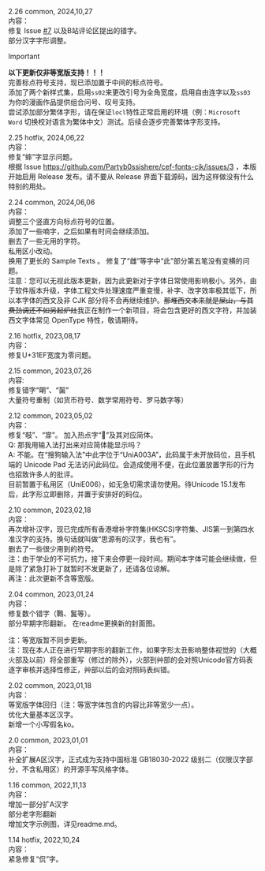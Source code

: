 2.26 common, 2024,10,27  
内容：  
修复 Issue [#7](https://github.com/Partyb0ssishere/cef-fonts-cjk/issues/7) 以及B站评论区提出的错字。  
部分汉字字形调整。  
> [!IMPORTANT]  
>   
> **以下更新仅非等宽版支持！！！**  
> 完善标点符号支持，现已添加置于中间的标点符号。  
> 添加了两个新样式集，启用`ss02`来更改引号为全角宽度，启用自由连字以及`ss03`为你的漫画作品提供组合问号、叹号支持。  
> 尝试添加部分繁体字形，请在保证`locl`特性正常启用的环境（例：`Microsoft Word` 切换校对语言为繁体中文）测试。后续会逐步完善繁体字形支持。  
>    

2.25 hotfix, 2024,06,22  
内容：  
修复“蟀”字显示问题。  
根据 Issue https://github.com/Partyb0ssishere/cef-fonts-cjk/issues/3 ，本版开始启用 Release 发布。请不要从 Release 界面下载源码，因为这样做没有什么特别的用处。  
  
2.24 common, 2024,06,06  
内容：  
调整三个竖直方向标点符号的位置。  
添加了一些喃字，之后如果有时间会继续添加。  
删去了一些无用的字符。  
私用区小改动。  
换用了更长的 Sample Texts 。
修复了“雌”等字中“此”部分第五笔没有变横的问题。  
注意：您可以无视此版本更新，因为此更新对于字体日常使用影响极小。另外，由于软件版本升级，字体工程文件处理速度严重变慢，补字、改字效率极其低下，所以本字体的西文及非 CJK 部分将不会再继续维护。~~那堆西文本来就是屎山，与其费劲调还不如另起炉灶~~我正在制作一个新项目，将会包含更好的西文字符，并加装西文字体常见 OpenType 特性，敬请期待。  
  
2.16 hotfix, 2023,08,17  
内容：  
修复U+31EF宽度为零问题。  
  
2.15 common, 2023,07,26  
内容:  
修复错字“朙”、“𪘂”  
大量符号重制（如货币符号、数学常用符号、罗马数字等）  
  
2.12 common, 2023,05,02  
内容：  
修复“攲”、“牚”。
加入热点字“𪀋”及其对应简体。  
Q: 那我用输入法打出来对应简体能显示吗？  
A: 不能。在“搜狗输入法”中此字位于“UniA003A”，此码属于未开放码位，且手机端的 Unicode Pad 无法访问此码位。会造成使用不便，在此位置放置字形的行为也招致许多人的批评。  
目前暂置于私用区（UniE006），如无急切需求请勿使用。待Unicode 15.1发布后，此字形立即删除，并置于安排好的码位。  
  
2.10 common, 2023,02,18  
内容：  
再次增补汉字，现已完成所有香港增补字符集(HKSCS)字符集、JIS第一到第四水准汉字的支持。换句话就叫做“思源有的汉字，我也有”。  
删去了一些很少用到的符号。  
注：由于学业的不可抗力，接下来会停更一段时间。期间本字体可能会继续做，但是除了紧急打补丁就暂时不发更新了，还请各位谅解。  
再注：此次更新不含等宽版。
  
2.04 common, 2023,01,24  
内容：  
修复数个错字（鷣、鬒等）。  
部分早期字形翻新。 
在readme更换新的封面图。  
  
注：等宽版暂不同步更新。  
注：现在本人正在进行早期字形的翻新工作，如果字形太丑影响整体视觉的（大概火部及以前）将全部重写（修过的除外），火部到艸部的会对照Unicode官方码表逐字审核并选择性修正，艸部以后的会对照码表纠错。  

2.02 common, 2023,01,18  
内容：  
等宽版字体回归（注：等宽字体包含的内容比非等宽少一点）。  
优化大量基本区汉字。  
新增一个小写假名ko。  
  
2.0 common, 2023,01,01  
内容：  
补全扩展A区汉字，正式成为支持中国标准 GB18030-2022 级别二（仅限汉字部分，不含私用区）的开源手写风格字体。  

1.16 common, 2022,11,13  
内容：  
增加一部分扩A汉字  
部分老字形翻新  
增加文字示例图，详见readme.md。  

1.14 hotfix, 2022,10,24  
内容：  
紧急修复“侃”字。  
